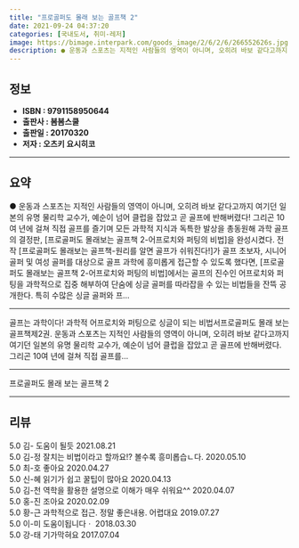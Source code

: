 ```yaml
---
title: "프로골퍼도 몰래 보는 골프책 2"
date: 2021-09-24 04:37:20
categories: [국내도서, 취미-레저]
image: https://bimage.interpark.com/goods_image/2/6/2/6/266552626s.jpg
description: ● 운동과 스포츠는 지적인 사람들의 영역이 아니며, 오히려 바보 같다고까지 여기던 일본의 유명 물리학 교수가, 예순이 넘어 클럽을 잡았고 곧 골프에 반해버렸다! 그리곤 10여 년에 걸쳐 직접 골프를 즐기며 모든 과학적 지식과 독특한 발상을 총동원해 과학 골프의 결정판, [프로골퍼도 몰
---
```


## **정보**

- **ISBN : 9791158950644**
- **출판사 : 봄봄스쿨**
- **출판일 : 20170320**
- **저자 : 오츠키 요시히코**

------



## **요약**

●  운동과 스포츠는 지적인 사람들의 영역이 아니며, 오히려 바보 같다고까지 여기던 일본의 유명 물리학 교수가, 예순이 넘어 클럽을 잡았고 곧 골프에 반해버렸다! 그리곤 10여 년에 걸쳐 직접 골프를 즐기며 모든 과학적 지식과 독특한 발상을 총동원해 과학 골프의 결정판, [프로골퍼도 몰래보는 골프책 2-어프로치와 퍼팅의 비법]을 완성시켰다. 전작 [프로골퍼도 몰래보는 골프책-원리를 알면 골프가 쉬워진다!]가 골프 초보자, 시니어 골퍼 및 여성 골퍼를 대상으로 골프 과학에 흥미롭게 접근할 수 있도록 했다면, [프로골퍼도 몰래보는 골프책 2-어프로치와 퍼팅의 비법]에서는 골프의 진수인 어프로치와 퍼팅을 과학적으로 집중 해부하여 단숨에 싱글 골퍼를 따라잡을 수 있는 비법들을 잔뜩 공개한다. 특히 수많은 싱글 골퍼와 프...

------

골프는 과학이다! 과학적 어프로치와 퍼팅으로 싱글이 되는 비법서프로골퍼도 몰래 보는 골프책제2권. 운동과 스포츠는 지적인 사람들의 영역이 아니며, 오히려 바보 같다고까지 여기던 일본의 유명 물리학 교수가, 예순이 넘어 클럽을 잡았고 곧 골프에 반해버렸다. 그리곤 10여 년에 걸쳐 직접 골프를... 

------


프로골퍼도 몰래 보는 골프책 2 

------


## **리뷰** 

5.0 김- 도움이 될듯 2021.08.21 <br/>5.0 김-정 잘치는 비법이라고 할까요!? 볼수록 흥미롭습ㄴ다. 2020.05.10 <br/>5.0 최-호 좋아요 2020.04.27 <br/>5.0 신-혜 읽기가 쉽고 꿀팁이 많아요 2020.04.13 <br/>5.0 김-천 역학을 활용한 설명으로 이해가 매우 쉬워요^^ 2020.04.07 <br/>5.0 홍-진 조아요 2020.02.09 <br/>5.0 황-근 과학적으로 접근. 정말 좋은내용. 어렵대요 2019.07.27 <br/>5.0 이-미 도움이됩니다ㆍ 2018.03.30 <br/>5.0 강-태 기가막혀요 2017.07.04 <br/>